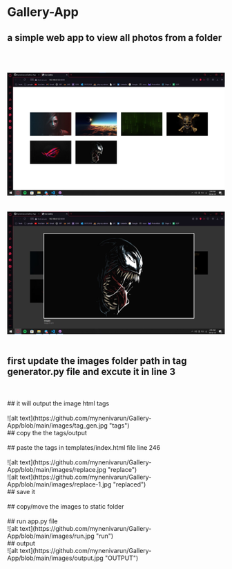 # Gallery-App
## a simple web app to view all photos from a folder 
<br><br><br>
![alt text](https://github.com/mynenivarun/Gallery-App/blob/main/images/output.jpg "OUTPUT")
<br><br><br>
![alt text](https://github.com/mynenivarun/Gallery-App/blob/main/images/output-1.jpg "OUTPUT-1")
<br><br>
## first update the images folder path in tag generator.py file and excute it in line 3
<br>
<br>
## it will output the image html tags 
<br>
<br>
![alt text](https://github.com/mynenivarun/Gallery-App/blob/main/images/tag_gen.jpg "tags")
<br>
## copy the the tags/output
<br>
<br>
## paste the tags in templates/index.html file line 246 
<br>
<br>
![alt text](https://github.com/mynenivarun/Gallery-App/blob/main/images/replace.jpg "replace")
<br>
![alt text](https://github.com/mynenivarun/Gallery-App/blob/main/images/replace-1.jpg "replaced")
<br>
## save it 
<br>
<br>
## copy/move the images to static folder 
<br>
<br>
## run app.py file 
<br>
![alt text](https://github.com/mynenivarun/Gallery-App/blob/main/images/run.jpg "run")
<br>
## output
<br>
![alt text](https://github.com/mynenivarun/Gallery-App/blob/main/images/output.jpg "OUTPUT")
